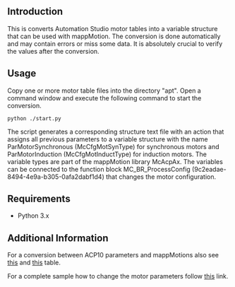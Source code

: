 ## Introduction
This is converts Automation Studio motor tables into a variable structure that can be used with mappMotion. The conversion is done automatically and may contain errors or miss some data. It is absolutely crucial to verify the values after the conversion.

## Usage
Copy one or more motor table files into the directory "apt". Open a command window and execute the following command to start the conversion.

```
python ./start.py
```

The script generates a corresponding structure text file with an action that assigns all previous parameters to a variable structure with the name ParMotorSynchronous (McCfgMotSynType) for synchronous motors and ParMotorInduction (McCfgMotInductType) for induction motors. The variable types are part of the mappMotion library McAcpAx. The variables can be connected to the function block MC_BR_ProcessConfig (9c2eadae-8494-4e9a-b305-0afa2dabf1d4) that changes the motor configuration.

## Requirements
* Python 3.x

## Additional Information

For a conversion between ACP10 parameters and mappMotions also see [this](https://br-automation-com.github.io/mappMotion-Samples/refs/refs_motor_conv_sync.html) and [this](https://br-automation-com.github.io/mappMotion-Samples/refs/refs_motor_conv_ind.html) table.

For a complete sample how to change the motor parameters follow [this](https://github.com/br-automation-com/mappMotion-Samples) link.
